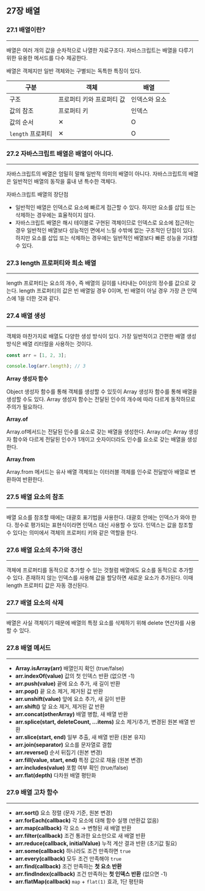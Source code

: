 ## 27장 배열

### 27.1 배열이란?

---

배열은 여러 개의 값을 순차적으로 나열한 자료구조다. 자바스크립트는 배열을 다루기 위한 유용한 메서드를 다수 제공한다.

배열은 객체지만 일반 객체와는 구별되는 독특한 특징이 있다.

| 구분              | 객체                      | 배열          |
| ----------------- | ------------------------- | ------------- |
| 구조              | 프로퍼티 키와 프로퍼티 값 | 인덱스와 요소 |
| 값의 참조         | 프로퍼티 키               | 인덱스        |
| 값의 순서         | ✕                         | O             |
| `length` 프로퍼티 | ✕                         | O             |

### 27.2 자바스크립트 배열은 배열이 아니다.

---

자바스크립트의 배열은 엄밀히 말해 일반적 의미의 배열이 아니다. 자바스크립트의 배열은 일반적인 배열의 동작을 흉내 낸 특수한 객체다.

자바스크립트 배열의 장단점

- 일반적인 배열은 인덱스로 요소에 빠르게 접근할 수 있다. 하지만 요소를 삽입 또는 삭제하는 경우에는 효율적이지 않다.
- 자바스크립트 배열은 해시 테이블로 구현된 객체이므로 인덱스로 요소에 접근하는 경우 일반적인 배열보다 성능적인 면에서 느릴 수밖에 없는 구조적인 단점이 있다.
  하지만 요소를 삽입 또는 삭제하는 경우에는 일반적인 배열보다 빠른 성능을 기대할 수 있다.

### 27.3 length 프로퍼티와 희소 배열

---

length 프로퍼티는 요소의 개수, 즉 배열의 길이를 나타내는 0이상의 정수를 값으로 갖는다. length 프로퍼티의 값은 빈 배열일 경우 0이며, 빈 배열이 아닐 경우 가장 큰 인덱스에 1을 더한 것과 같다.

### 27.4 배열 생성

---

객체와 마찬가지로 배열도 다양한 생성 방식이 있다. 가장 일반적이고 간편한 배열 생성 방식은 배열 리터럴을 사용하는 것이다.

```jsx
const arr = [1, 2, 3];

console.log(arr.length); // 3
```

**Array 생성자 함수**

Object 생성자 함수를 통해 객체를 생성할 수 있듯이 Array 생성자 함수를 통해 배열을 생성할 수도 있다. Array 생성자 함수는 전달된 인수의 개수에 따라 다르게 동작하므로 주의가 필요하다.

**Array.of**

Array.of메서드는 전달된 인수를 요소로 갖는 배열을 생성한다. Array.of는 Array 생성자 함수와 다르게 전달된 인수가 1개이고 숫자이더라도 인수를 요소로 갖는 배열을 생성한다.

**Array.from**

Array.from 메서드는 유사 배열 객체또는 이터러블 객체를 인수로 전달받아 배열로 변환하여 반환한다.

### 27.5 배열 요소의 참조

---

배열 요소를 참조할 때에는 대괄호 표기법을 사용한다. 대괄호 안에는 인덱스가 와야 한다. 정수로 평가되는 표현식이라면 인덱스 대신 사용할 수 있다. 인덱스는 값을 참조할 수 있다는 의미에서 객체의 프로퍼티 키와 같은 역할을 한다.

### 27.6 배열 요소의 추가와 갱신

---

객체에 프로퍼티를 동적으로 추가할 수 있는 것철럼 배열에도 요소를 동적으로 추가할 수 있다. 존재하지 않는 인덱스를 사용해 값을 할당하면 새로운 요소가 추가된다. 이때 length 프로퍼티 값은 자동 갱신된다.

### 27.7 배열 요소의 삭제

---

배열은 사실 객체이기 때문에 배열의 특정 요소를 삭제하기 위해 delete 연산자를 사용할 수 있다.

### 27.8 배열 메서드

---

- **Array.isArray(arr)**
  배열인지 확인 (true/false)
- **arr.indexOf(value)**
  값의 첫 인덱스 반환 (없으면 -1)
- **arr.push(value)**
  끝에 요소 추가, 새 길이 반환
- **arr.pop()**
  끝 요소 제거, 제거된 값 반환
- **arr.unshift(value)**
  앞에 요소 추가, 새 길이 반환
- **arr.shift()**
  앞 요소 제거, 제거된 값 반환
- **arr.concat(otherArray)**
  배열 병합, 새 배열 반환
- **arr.splice(start, deleteCount, ...items)**
  요소 제거/추가, 변경된 원본 배열 반환
- **arr.slice(start, end)**
  일부 추출, 새 배열 반환 (원본 유지)
- **arr.join(separator)**
  요소를 문자열로 결합
- **arr.reverse()**
  순서 뒤집기 (원본 변경)
- **arr.fill(value, start, end)**
  특정 값으로 채움 (원본 변경)
- **arr.includes(value)**
  포함 여부 확인 (true/false)
- **arr.flat(depth)**
  다차원 배열 평탄화

### 27.9 배열 고차 함수

---

- **arr.sort()**
  요소 정렬 (문자 기준, 원본 변경)
- **arr.forEach(callback)**
  각 요소에 대해 함수 실행 (반환값 없음)
- **arr.map(callback)**
  각 요소 → 변형된 새 배열 반환
- **arr.filter(callback)**
  조건 통과한 요소만으로 새 배열 반환
- **arr.reduce(callback, initialValue)**
  누적 계산 결과 반환 (초기값 필요)
- **arr.some(callback)**
  하나라도 조건 만족하면 `true`
- **arr.every(callback)**
  모두 조건 만족해야 `true`
- **arr.find(callback)**
  조건 만족하는 **첫 요소 반환**
- **arr.findIndex(callback)**
  조건 만족하는 **첫 인덱스 반환** (없으면 -1)
- **arr.flatMap(callback)**
  `map` + `flat(1)` 효과, 1단 평탄화
